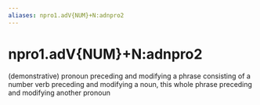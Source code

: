 ```yaml
---
aliases: npro1.adV{NUM}+N:adnpro2
---
```

# npro1.adV{NUM}+N:adnpro2

(demonstrative) pronoun preceding and modifying a phrase consisting of a number verb preceding and modifying a noun, this whole phrase preceding and modifying another pronoun
> 